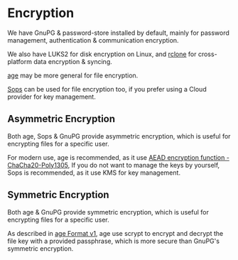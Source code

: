 # Encryption

We have GnuPG & password-store installed by default, mainly for password management, authentication
& communication encryption.

We also have LUKS2 for disk encryption on Linux, and [rclone](https://rclone.org/crypt/) for
cross-platform data encryption & syncing.

[age](https://github.com/FiloSottile/age) may be more general for file encryption.

[Sops](https://github.com/getsops/sops/tree/main) can be used for file encryption too, if you prefer
using a Cloud provider for key management.

## Asymmetric Encryption

Both age, Sops & GnuPG provide asymmetric encryption, which is useful for encrypting files for a
specific user.

For modern use, age is recommended, as it use [AEAD encryption function -
ChaCha20-Poly1305][age Format v1], If you do not want to manage the keys by yourself, Sops is
recommended, as it use KMS for key management.

## Symmetric Encryption

Both age & GnuPG provide symmetric encryption, which is useful for encrypting files for a specific
user.

As described in [age Format v1][age Format v1], age use scrypt to encrypt and decrypt the file key
with a provided passphrase, which is more secure than GnuPG's symmetric encryption.

[age Format v1]: https://age-encryption.org/v1
